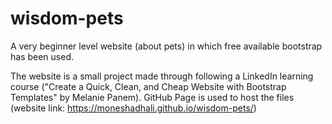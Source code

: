 # wisdom-pets
A very beginner level website (about pets) in which free available bootstrap has been used.

The website is a small project made through following a LinkedIn learning course ("Create a Quick, Clean, and Cheap Website with Bootstrap Templates" by Melanie Panem). 
GitHub Page is used to host the files (website link:  https://moneshadhali.github.io/wisdom-pets/)
